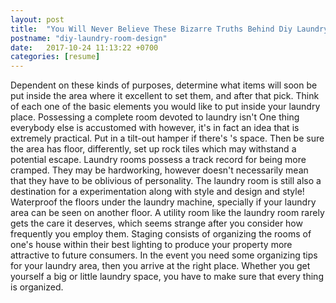 ```yaml
---
layout: post
title:  "You Will Never Believe These Bizarre Truths Behind Diy Laundry Room Design"
postname: "diy-laundry-room-design"
date:   2017-10-24 11:13:22 +0700
categories: [resume]
---
```

Dependent on these kinds of purposes, determine what items will soon be put inside the area where it excellent to set them, and after that pick. Think of each one of the basic elements you would like to put inside your laundry place. Possessing a complete room devoted to laundry isn't One thing everybody else is accustomed with however, it's in fact an idea that is extremely practical. Put in a tilt-out hamper if there's 's space. Then be sure the area has floor, differently, set up rock tiles which may withstand a potential escape. Laundry rooms possess a track record for being more cramped. They may be hardworking, however doesn't necessarily mean that they have to be oblivious of personality. The laundry room is still also a destination for a experimentation along with style and design and style! Waterproof the floors under the laundry machine, specially if your laundry area can be seen on another floor. A utility room like the laundry room rarely gets the care it deserves, which seems strange after you consider how frequently you employ them. Staging consists of organizing the rooms of one's house within their best lighting to produce your property more attractive to future consumers. In the event you need some organizing tips for your laundry area, then you arrive at the right place. Whether you get yourself a big or little laundry space, you have to make sure that every thing is organized.
